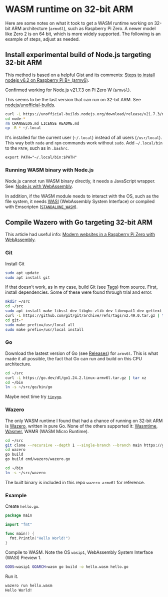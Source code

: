 # WASM runtime on 32-bit ARM

Here are some notes on what it took to get a WASM runtime working on 32-bit ARM architecture (`armv6l`), such as Raspberry Pi Zero. A newer model like Zero 2 is on 64 bit, which is more widely supported. The following is an example of steps, adjust as needed.

## Install experimental build of Node.js targeting 32-bit ARM

This method is based on a helpful Gist and its comments: [Steps to install nodejs v6.2 on Raspberry Pi B+ (armv6)](https://gist.github.com/davps/6c6e0ba59d023a9e3963cea4ad0fb516).

Confirmed working for Node.js v21.7.3 on Pi Zero W (`armv6l`).

This seems to be the last version that can run on 32-bit ARM. See [nodejs/unofficial-builds](https://github.com/nodejs/unofficial-builds).

```sh
curl -L https://unofficial-builds.nodejs.org/download/release/v21.7.3/node-v21.7.3-linux-armv6l.tar.xz | tar xJ
cd node-*
rm CHANGELOG.md LICENSE README.md
cp -R * ~/.local
```

It's installed for the current user (`~/.local`) instead of all users (`/usr/local`). This way both `node` and `npm` commands work without `sudo`. Add `~/.local/bin` to the `PATH`, such as in `.bashrc`.

```
export PATH="~/.local/bin:$PATH"
```

### Running WASM binary with Node.js

Node.js cannot run WASM binary directly, it needs a JavaScript wrapper. See: [Node.js with WebAssembly](https://nodejs.org/en/learn/getting-started/nodejs-with-webassembly).

In addition, if the WASM module needs to interact with the OS, such as the file system, it needs [WASI](https://nodejs.org/api/wasi.html) (WebAssembly System Interface) or compiled with Emscripten ([`STANDALONE_WASM`](https://emscripten.org/docs/tools_reference/settings_reference.html#standalone-wasm)).

## Compile Wazero with Go targeting 32-bit ARM

This article had useful info: [Modern websites in a Raspberry Pi Zero with WebAssembly](https://wasmlabs.dev/articles/modern-websites-pi-zero/).

### Git

Install Git

```sh
sudo apt update
sudo apt install git
```

If that doesn't work, as in my case, build Git (see [Tags](https://github.com/git/git/tags)) from source. First, install dependencies. Some of these were found through trial and error.

```sh
mkdir ~/src
cd ~/src
sudo apt install make libssl-dev libghc-zlib-dev libexpat1-dev gettext openssl-dev libssl-dev libz-dev libcurl4-openssl-dev
curl -L https://github.com/git/git/archive/refs/tags/v2.49.0.tar.gz | tar xz
cd git-*
sudo make prefix=/usr/local all
sudo make prefix=/usr/local install
```

### Go

Download the lastest version of Go (see [Releases](https://go.dev/dl/#stable)) for `armv6l`. This is what made it all possible, the fact that Go can run and build on this CPU architecture.

```sh
cd ~/src
curl -L https://go.dev/dl/go1.24.2.linux-armv6l.tar.gz | tar xz
cd ~/bin
ln -s ~/src/go/bin/go
```

Maybe next time try [`tinygo`](https://tinygo.org/).

### Wazero

The only WASM runtime I found that had a chance of running on 32-bit ARM is [Wazero](https://github.com/tetratelabs/wazero), written in pure Go. None of the others supported it: [Wasmtime](https://github.com/bytecodealliance/wasmtime/issues/3721), [Wasmer](https://github.com/wasmerio/wasmer/issues/1652), WAMR (WASM Micro Runtime).

```sh
cd ~/src
git clone --recursive --depth 1 --single-branch --branch main https://github.com/tetratelabs/wazero
cd wazero
go build
go build cmd/wazero/wazero.go

cd ~/bin
ln -s ~/src/wazero
```

The built binary is included in this repo `wazero-armv6l` for reference.

### Example

Create `hello.go`.

```go
package main

import "fmt"

func main() {
  fmt.Println("Hello World!")
}
```

Compile to WASM. Note the OS `wasip1`, WebAssembly System Interface (WASI) Preview 1.

```sh
GOOS=wasip1 GOARCH=wasm go build -o hello.wasm hello.go
```

Run it.

```sh
wazero run hello.wasm
Hello World!
```
